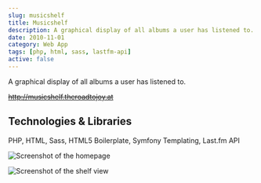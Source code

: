 ```yaml
---
slug: musicshelf
title: Musicshelf
description: A graphical display of all albums a user has listened to.
date: 2010-11-01
category: Web App
tags: [php, html, sass, lastfm-api]
active: false
---
```


A graphical display of all albums a user has listened to.

<del>http://musicshelf.theroadtojoy.at</del>

## Technologies & Libraries

PHP, HTML, Sass, HTML5 Boilerplate, Symfony Templating, Last.fm API

![Screenshot of the homepage](/projects/musicshelf/musicshelf-1.png)

![Screenshot of the shelf view](/projects/musicshelf/musicshelf-2.png)
